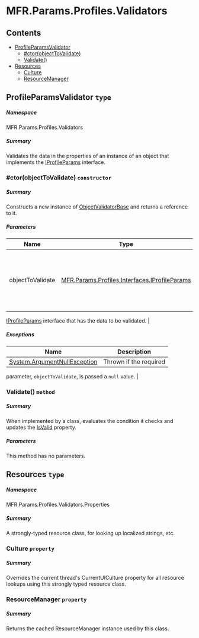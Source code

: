 <a name='assembly'></a>
# MFR.Params.Profiles.Validators

## Contents

- [ProfileParamsValidator](#T-MFR-Params-Profiles-Validators-ProfileParamsValidator 'MFR.Params.Profiles.Validators.ProfileParamsValidator')
  - [#ctor(objectToValidate)](#M-MFR-Params-Profiles-Validators-ProfileParamsValidator-#ctor-MFR-Params-Profiles-Interfaces-IProfileParams- 'MFR.Params.Profiles.Validators.ProfileParamsValidator.#ctor(MFR.Params.Profiles.Interfaces.IProfileParams)')
  - [Validate()](#M-MFR-Params-Profiles-Validators-ProfileParamsValidator-Validate 'MFR.Params.Profiles.Validators.ProfileParamsValidator.Validate')
- [Resources](#T-MFR-Params-Profiles-Validators-Properties-Resources 'MFR.Params.Profiles.Validators.Properties.Resources')
  - [Culture](#P-MFR-Params-Profiles-Validators-Properties-Resources-Culture 'MFR.Params.Profiles.Validators.Properties.Resources.Culture')
  - [ResourceManager](#P-MFR-Params-Profiles-Validators-Properties-Resources-ResourceManager 'MFR.Params.Profiles.Validators.Properties.Resources.ResourceManager')

<a name='T-MFR-Params-Profiles-Validators-ProfileParamsValidator'></a>
## ProfileParamsValidator `type`

##### Namespace

MFR.Params.Profiles.Validators

##### Summary

Validates the data in the properties of an instance of an object that
implements the [IProfileParams](#T-MFR-Params-Profiles-Interfaces-IProfileParams 'MFR.Params.Profiles.Interfaces.IProfileParams')
interface.

<a name='M-MFR-Params-Profiles-Validators-ProfileParamsValidator-#ctor-MFR-Params-Profiles-Interfaces-IProfileParams-'></a>
### #ctor(objectToValidate) `constructor`

##### Summary

Constructs a new instance of
[ObjectValidatorBase](#T-xyLOGIX-Validators-ObjectValidatorBase 'xyLOGIX.Validators.ObjectValidatorBase')
and returns a reference to it.

##### Parameters

| Name | Type | Description |
| ---- | ---- | ----------- |
| objectToValidate | [MFR.Params.Profiles.Interfaces.IProfileParams](#T-MFR-Params-Profiles-Interfaces-IProfileParams 'MFR.Params.Profiles.Interfaces.IProfileParams') | (Required.) Reference to an instance of an object that implements the
[IProfileParams](#T-MFR-Params-Profiles-Interfaces-IProfileParams 'MFR.Params.Profiles.Interfaces.IProfileParams') interface that
has the data to be validated. |

##### Exceptions

| Name | Description |
| ---- | ----------- |
| [System.ArgumentNullException](http://msdn.microsoft.com/query/dev14.query?appId=Dev14IDEF1&l=EN-US&k=k:System.ArgumentNullException 'System.ArgumentNullException') | Thrown if the required
parameter, `objectToValidate`, is passed a
`null` value. |

<a name='M-MFR-Params-Profiles-Validators-ProfileParamsValidator-Validate'></a>
### Validate() `method`

##### Summary

When implemented by a class, evaluates the condition it checks and
updates the [IsValid](http://msdn.microsoft.com/query/dev14.query?appId=Dev14IDEF1&l=EN-US&k=k:System.Web.UI.IValidator.IsValid 'System.Web.UI.IValidator.IsValid') property.

##### Parameters

This method has no parameters.

<a name='T-MFR-Params-Profiles-Validators-Properties-Resources'></a>
## Resources `type`

##### Namespace

MFR.Params.Profiles.Validators.Properties

##### Summary

A strongly-typed resource class, for looking up localized strings, etc.

<a name='P-MFR-Params-Profiles-Validators-Properties-Resources-Culture'></a>
### Culture `property`

##### Summary

Overrides the current thread's CurrentUICulture property for all
  resource lookups using this strongly typed resource class.

<a name='P-MFR-Params-Profiles-Validators-Properties-Resources-ResourceManager'></a>
### ResourceManager `property`

##### Summary

Returns the cached ResourceManager instance used by this class.

